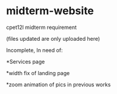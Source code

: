 # midterm-website
cpet12l midterm requirement

(files updated are only uploaded here)

Incomplete, In need of:

*Services page

*width fix of landing page

*zoom animation of pics in previous works

